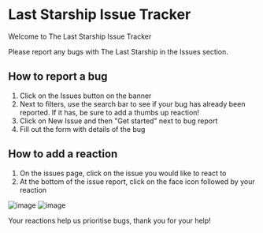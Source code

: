 # Last Starship Issue Tracker

Welcome to The Last Starship Issue Tracker

Please report any bugs with The Last Starship in the Issues section.

## How to report a bug

1. Click on the Issues button on the banner
2. Next to filters, use the search bar to see if your bug has already been reported. If it has, be sure to add a thumbs up reaction!
3. Click on New Issue and then "Get started" next to bug report
4. Fill out the form with details of the bug

## How to add a reaction
1. On the issues page, click on the issue you would like to react to 
2. At the bottom of the issue report, click on the face icon followed by your reaction

![image](https://user-images.githubusercontent.com/16406229/229579812-0ba6cce1-24be-4470-a52e-9b04992e13d3.png)
![image](https://user-images.githubusercontent.com/16406229/229579046-cb505c9a-2c98-42f6-9b62-a0adb3680f74.png)


Your reactions help us prioritise bugs, thank you for your help!
